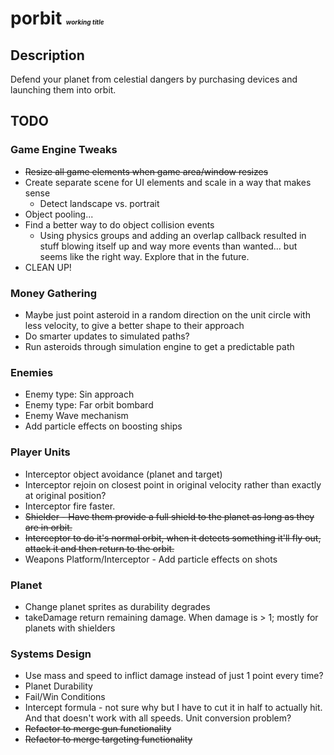 # porbit <font size=1><i>working title</i></font>
## Description
Defend your planet from celestial dangers by purchasing devices and launching them into orbit.

## TODO

### Game Engine Tweaks
* ~~Resize all game elements when game area/window resizes~~
* Create separate scene for UI elements and scale in a way that makes sense
    * Detect landscape vs. portrait
* Object pooling...
* Find a better way to do object collision events
    * Using physics groups and adding an overlap callback resulted in stuff blowing itself up and way more events than wanted... but seems like the right way. Explore that in the future.
* CLEAN UP!
### Money Gathering
* Maybe just point asteroid in a random direction on the unit circle with less velocity, to give a better shape to their approach
* Do smarter updates to simulated paths?
* Run asteroids through simulation engine to get a predictable path
### Enemies
* Enemy type: Sin approach
* Enemy type: Far orbit bombard
* Enemy Wave mechanism
* Add particle effects on boosting ships
### Player Units
* Interceptor object avoidance (planet and target)
* Interceptor rejoin on closest point in original velocity rather than exactly at original position?
* Interceptor fire faster.
* ~~Shielder - Have them provide a full shield to the planet as long as they are in orbit.~~
* ~~Interceptor to do it's normal orbit, when it detects something it'll fly out, attack it and then return to the orbit.~~ 
* Weapons Platform/Interceptor - Add particle effects on shots
### Planet
* Change planet sprites as durability degrades
* takeDamage return remaining damage. When damage is > 1; mostly for planets with shielders
### Systems Design
* Use mass and speed to inflict damage instead of just 1 point every time?
* Planet Durability
* Fail/Win Conditions
* Intercept formula - not sure why but I have to cut it in half to actually hit. And that doesn't work with all speeds. Unit conversion problem?
* ~~Refactor to merge gun functionality~~
* ~~Refactor to merge targeting functionality~~